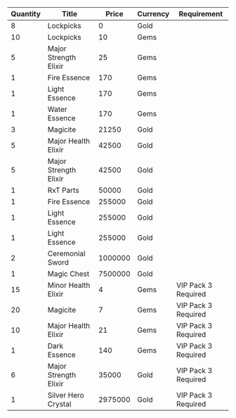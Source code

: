 | Quantity | Title | Price | Currency |  Requirement |
| -------- | ----- | ----- | -------- |  ----------- |
| 8 | Lockpicks | 0 | Gold |  |
| 10 | Lockpicks | 10 | Gems |  |
| 5 | Major Strength Elixir | 25 | Gems |  |
| 1 | Fire Essence | 170 | Gems |  |
| 1 | Light Essence | 170 | Gems |  |
| 1 | Water Essence | 170 | Gems |  |
| 3 | Magicite | 21250 | Gold |  |
| 5 | Major Health Elixir | 42500 | Gold |  |
| 5 | Major Strength Elixir | 42500 | Gold |  |
| 1 | RxT Parts | 50000 | Gold |  |
| 1 | Fire Essence | 255000 | Gold |  |
| 1 | Light Essence | 255000 | Gold |  |
| 1 | Light Essence | 255000 | Gold |  |
| 2 | Ceremonial Sword | 1000000 | Gold |  |
| 1 | Magic Chest | 7500000 | Gold |  |
| 15 | Minor Health Elixir | 4 | Gems | VIP Pack 3 Required |
| 20 | Magicite | 7 | Gems | VIP Pack 3 Required |
| 10 | Major Health Elixir | 21 | Gems | VIP Pack 3 Required |
| 1 | Dark Essence | 140 | Gems | VIP Pack 3 Required |
| 6 | Major Strength Elixir | 35000 | Gold | VIP Pack 3 Required |
| 1 | Silver Hero Crystal | 2975000 | Gold | VIP Pack 3 Required |
